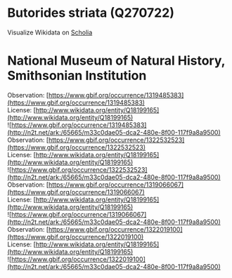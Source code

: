 
Butorides striata (Q270722)
===========================
  
Visualize Wikidata on [Scholia](https://scholia.toolforge.org/taxon/Q270722)
# National Museum of Natural History, Smithsonian Institution
  
Observation: [https://www.gbif.org/occurrence/1319485383](https://www.gbif.org/occurrence/1319485383)  
License: [http://www.wikidata.org/entity/Q18199165](http://www.wikidata.org/entity/Q18199165)  
![https://www.gbif.org/occurrence/1319485383](http://n2t.net/ark:/65665/m33c0dae05-dca2-480e-8f00-117f9a8a9500)  
Observation: [https://www.gbif.org/occurrence/1322532523](https://www.gbif.org/occurrence/1322532523)  
License: [http://www.wikidata.org/entity/Q18199165](http://www.wikidata.org/entity/Q18199165)  
![https://www.gbif.org/occurrence/1322532523](http://n2t.net/ark:/65665/m33c0dae05-dca2-480e-8f00-117f9a8a9500)  
Observation: [https://www.gbif.org/occurrence/1319066067](https://www.gbif.org/occurrence/1319066067)  
License: [http://www.wikidata.org/entity/Q18199165](http://www.wikidata.org/entity/Q18199165)  
![https://www.gbif.org/occurrence/1319066067](http://n2t.net/ark:/65665/m33c0dae05-dca2-480e-8f00-117f9a8a9500)  
Observation: [https://www.gbif.org/occurrence/1322019100](https://www.gbif.org/occurrence/1322019100)  
License: [http://www.wikidata.org/entity/Q18199165](http://www.wikidata.org/entity/Q18199165)  
![https://www.gbif.org/occurrence/1322019100](http://n2t.net/ark:/65665/m33c0dae05-dca2-480e-8f00-117f9a8a9500)